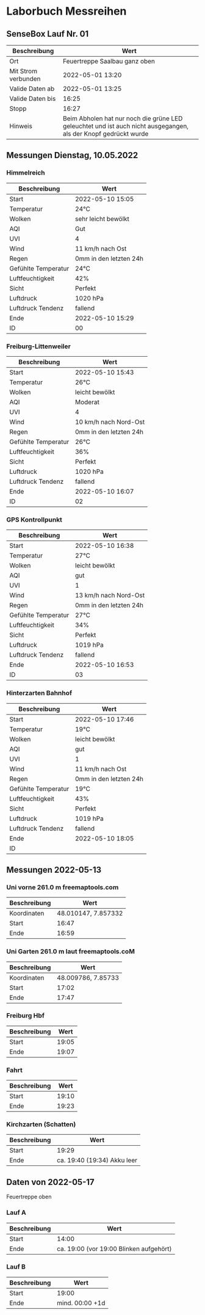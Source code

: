 # Laborbuch Messreihen

## SenseBox Lauf Nr. 01

| Beschreibung        | Wert                                                                                                            |
|---------------------|-----------------------------------------------------------------------------------------------------------------|
| Ort                 | Feuertreppe Saalbau ganz oben                                                                                   |
| Mit Strom verbunden | 2022-05-01 13:20                                                                                                |
| Valide Daten ab     | 2022-05-01 13:25                                                                                                |
| Valide Daten bis    | 16:25                                                                                                           |
| Stopp               | 16:27                                                                                                           |
| Hinweis             | Beim Abholen hat nur noch die grüne LED geleuchtet und ist auch nicht ausgegangen, als der Knopf gedrückt wurde |

## Messungen Dienstag, 10.05.2022

### Himmelreich

| Beschreibung        | Wert                   |
|---------------------|------------------------|
| Start               | 2022-05-10 15:05       |
| Temperatur          | 24°C                   |
| Wolken              | sehr leicht bewölkt    |
| AQI                 | Gut                    |
| UVI                 | 4                      |
| Wind                | 11 km/h nach Ost       |
| Regen               | 0mm in den letzten 24h |
| Gefühlte Temperatur | 24°C                   |
| Luftfeuchtigkeit    | 42%                    |
| Sicht               | Perfekt                |
| Luftdruck           | 1020 hPa               |
| Luftdruck Tendenz   | fallend                |
| Ende                | 2022-05-10 15:29       |
| ID                  | 00                     |

### Freiburg-Littenweiler

| Beschreibung        | Wert                   |
|---------------------|------------------------|
| Start               | 2022-05-10 15:43       |
| Temperatur          | 26°C                   |
| Wolken              | leicht bewölkt         |
| AQI                 | Moderat                |
| UVI                 | 4                      |
| Wind                | 10 km/h nach Nord-Ost  |
| Regen               | 0mm in den letzten 24h |
| Gefühlte Temperatur | 26°C                   |
| Luftfeuchtigkeit    | 36%                    |
| Sicht               | Perfekt                |
| Luftdruck           | 1020 hPa               |
| Luftdruck Tendenz   | fallend                |
| Ende                | 2022-05-10 16:07       |
| ID                  | 02                     |

### GPS Kontrollpunkt

| Beschreibung        | Wert                   |
|---------------------|------------------------|
| Start               | 2022-05-10 16:38       |
| Temperatur          | 27°C                   |
| Wolken              | leicht bewölkt         |
| AQI                 | gut                    |
| UVI                 | 1                      |
| Wind                | 13 km/h nach Nord-Ost  |
| Regen               | 0mm in den letzten 24h |
| Gefühlte Temperatur | 27°C                   |
| Luftfeuchtigkeit    | 34%                    |
| Sicht               | Perfekt                |
| Luftdruck           | 1019 hPa               |
| Luftdruck Tendenz   | fallend                |
| Ende                | 2022-05-10 16:53       |
| ID                  | 03                     |

### Hinterzarten Bahnhof

| Beschreibung        | Wert                   |
|---------------------|------------------------|
| Start               | 2022-05-10 17:46       |
| Temperatur          | 19°C                   |
| Wolken              | leicht bewölkt         |
| AQI                 | gut                    |
| UVI                 | 1                      |
| Wind                | 11 km/h nach Ost       |
| Regen               | 0mm in den letzten 24h |
| Gefühlte Temperatur | 19°C                   |
| Luftfeuchtigkeit    | 43%                    |
| Sicht               | Perfekt                |
| Luftdruck           | 1019 hPa               |
| Luftdruck Tendenz   | fallend                |
| Ende                | 2022-05-10 18:05       |
| ID                  |                        | 

## Messungen 2022-05-13

### Uni vorne 261.0 m freemaptools.com

| Beschreibung | Wert                |
|--------------|---------------------|
| Koordinaten  | 48.010147, 7.857332 |
| Start        | 16:47               |
| Ende         | 16:59               |

### Uni Garten 261.0 m laut freemaptools.coM

| Beschreibung | Wert               |
|--------------|--------------------|
| Koordinaten  | 48.009786, 7.85733 |
| Start        | 17:02              |
| Ende         | 17:47              |

### Freiburg Hbf

| Beschreibung | Wert   |
|--------------|--------|
| Start        | 19:05  |
| Ende         | 19:07  |

### Fahrt

| Beschreibung | Wert   |
|--------------|--------|
| Start        | 19:10  |
| Ende         | 19:23  |

### Kirchzarten (Schatten)

| Beschreibung | Wert                         |
|--------------|------------------------------|
| Start        | 19:29                        |
| Ende         | ca. 19:40 (19:34) Akku leer  |

## Daten von 2022-05-17

Feuertreppe oben

### Lauf A

| Beschreibung | Wert                                    |
|--------------|-----------------------------------------|
| Start        | 14:00                                   |
| Ende         | ca. 19:00 (vor 19:00 Blinken aufgehört) |

### Lauf B

| Beschreibung | Wert            |
|--------------|-----------------|
| Start        | 19:00           |
| Ende         | mind. 00:00 +1d |
